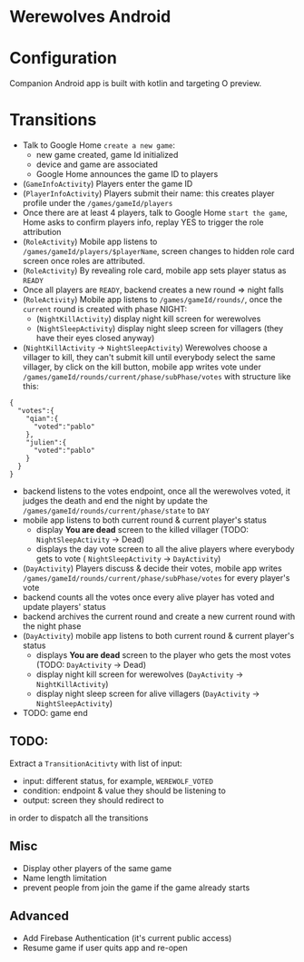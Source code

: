 Werewolves Android
==================

# Configuration

Companion Android app is built with kotlin and targeting O preview.

# Transitions

- Talk to Google Home `create a new game`:
  - new game created, game Id initialized
  - device and game are associated
  - Google Home announces the game ID to players
- (`GameInfoActivity`) Players enter the game ID 
- (`PlayerInfoActivity`) Players submit their name: this creates player profile under the
`/games/gameId/players` 
- Once there are at least 4 players, talk to Google Home `start the game`, Home asks to confirm
players info, replay YES to trigger the role attribution
- (`RoleActivity`) Mobile app listens to `/games/gameId/players/$playerName`, screen changes to hidden role
card screen once roles are attributed.
- (`RoleActivity`) By revealing role card, mobile app sets player status as `READY`
- Once all players are `READY`, backend creates a new round => night falls
- (`RoleActivity`) Mobile app listens to `/games/gameId/rounds/`, once the `current` round is created with
phase NIGHT:
  - (`NightKillActivity`) display night kill screen for werewolves
  - (`NightSleepActivity`) display night sleep screen for villagers (they have their eyes closed anyway)
- (`NightKillActivity` -> `NightSleepActivity`) Werewolves choose a villager to kill, they can't submit kill until everybody select the
same villager, by click on the kill button, mobile app writes vote under 
`/games/gameId/rounds/current/phase/subPhase/votes` with structure like this:
```
{  
  "votes":{  
    "qian":{  
      "voted":"pablo"
    },
    "julien":{  
      "voted":"pablo"
    }
  }
}
```
- backend listens to the votes endpoint, once all the werewolves voted, it judges the death
and end the night by update the `/games/gameId/rounds/current/phase/state` to `DAY`
- mobile app listens to both current round & current player's status
  - display **You are dead** screen to the killed villager (TODO: `NightSleepActivity` -> Dead)
  - displays the day vote screen to all the alive players where everybody gets to vote ( `NightSleepActivity` -> `DayActivity`)
- (`DayActivity`) Players discuss & decide their votes, mobile app writes `/games/gameId/rounds/current/phase/subPhase/votes`
for every player's vote
- backend counts all the votes once every alive player has voted and update players' status
- backend archives the current round and create a new current round with the night phase
- (`DayActivity`) mobile app listens to both current round & current player's status
  - displays **You are dead** screen to the player who gets the most votes (TODO: `DayActivity` -> Dead) 
  - display night kill screen for werewolves (`DayActivity` -> `NightKillActivity`) 
  - display night sleep screen for alive villagers (`DayActivity` -> `NightSleepActivity`) 
- TODO: game end

## TODO:

Extract a `TransitionAcitivty` with list of input:
- input: different status, for example, `WEREWOLF_VOTED`
- condition: endpoint & value they should be listening to
- output: screen they should redirect to 

in order to dispatch all the transitions

## Misc

- Display other players of the same game
- Name length limitation
- prevent people from join the game if the game already starts

## Advanced

- Add Firebase Authentication (it's current public access)
- Resume game if user quits app and re-open